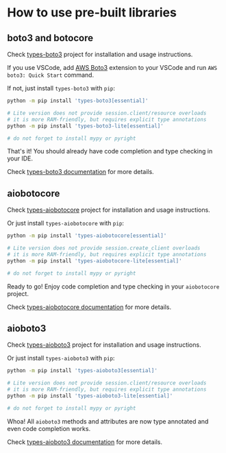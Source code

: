 # How to use pre-built libraries

## boto3 and botocore

Check [types-boto3](https://pypi.org/project/types-boto3/) project for installation
and usage instructions.

If you use VSCode, add [AWS Boto3](https://marketplace.visualstudio.com/items?itemName=Boto3typed.boto3-ide)
extension to your VSCode and run `AWS boto3: Quick Start` command.

If not, just install `types-boto3` with `pip`:

```bash
python -m pip install 'types-boto3[essential]'

# Lite version does not provide session.client/resource overloads
# it is more RAM-friendly, but requires explicit type annotations
python -m pip install 'types-boto3-lite[essential]'

# do not forget to install mypy or pyright
```

That's it! You should already have code completion and type checking in your IDE.

Check [types-boto3 documentation](https://youtype.github.io/types_boto3_docs/) for more details.

## aiobotocore

Check [types-aiobotocore](https://pypi.org/project/types-aiobotocore/) project for installation
and usage instructions.

Or just install `types-aiobotocore` with `pip`:

```bash
python -m pip install 'types-aiobotocore[essential]'

# Lite version does not provide session.create_client overloads
# it is more RAM-friendly, but requires explicit type annotations
python -m pip install 'types-aiobotocore-lite[essential]'

# do not forget to install mypy or pyright
```

Ready to go! Enjoy code completion and type checking in your `aiobotocore` project.

Check [types-aiobotocore documentation](https://youtype.github.io/types_aiobotocore_docs/) for more details.

## aioboto3

Check [types-aioboto3](https://pypi.org/project/types-aioboto3/) project for installation
and usage instructions.

Or just install `types-aioboto3` with `pip`:

```bash
python -m pip install 'types-aioboto3[essential]'

# Lite version does not provide session.client/resource overloads
# it is more RAM-friendly, but requires explicit type annotations
python -m pip install 'types-aioboto3-lite[essential]'

# do not forget to install mypy or pyright
```

Whoa! All `aioboto3` methods and attributes are now type annotated and even code completion works.

Check [types-aioboto3 documentation](https://youtype.github.io/types_aioboto3_docs/) for more details.
